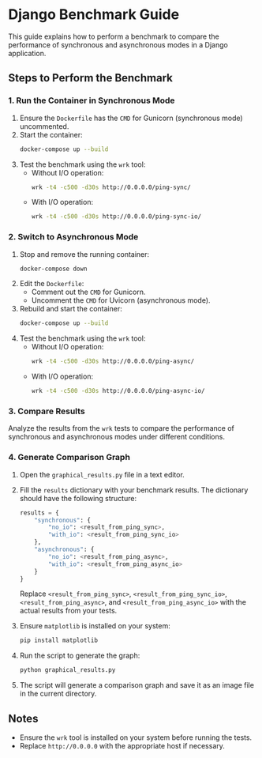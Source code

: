 # Django Benchmark Guide

This guide explains how to perform a benchmark to compare the performance of synchronous and asynchronous modes in a Django application.

## Steps to Perform the Benchmark

### 1. Run the Container in Synchronous Mode
1. Ensure the `Dockerfile` has the `CMD` for Gunicorn (synchronous mode) uncommented.
2. Start the container:
    ```bash
    docker-compose up --build
    ```
3. Test the benchmark using the `wrk` tool:
    - Without I/O operation:
      ```bash
      wrk -t4 -c500 -d30s http://0.0.0.0/ping-sync/
      ```
    - With I/O operation:
      ```bash
      wrk -t4 -c500 -d30s http://0.0.0.0/ping-sync-io/
      ```

### 2. Switch to Asynchronous Mode
1. Stop and remove the running container:
    ```bash
    docker-compose down
    ```
2. Edit the `Dockerfile`:
    - Comment out the `CMD` for Gunicorn.
    - Uncomment the `CMD` for Uvicorn (asynchronous mode).
3. Rebuild and start the container:
    ```bash
    docker-compose up --build
    ```
4. Test the benchmark using the `wrk` tool:
    - Without I/O operation:
      ```bash
      wrk -t4 -c500 -d30s http://0.0.0.0/ping-async/
      ```
    - With I/O operation:
      ```bash
      wrk -t4 -c500 -d30s http://0.0.0.0/ping-async-io/
      ```

### 3. Compare Results
Analyze the results from the `wrk` tests to compare the performance of synchronous and asynchronous modes under different conditions.

### 4. Generate Comparison Graph

1. Open the `graphical_results.py` file in a text editor.
2. Fill the `results` dictionary with your benchmark results. The dictionary should have the following structure:
    ```python
    results = {
        "synchronous": {
            "no_io": <result_from_ping_sync>,
            "with_io": <result_from_ping_sync_io>
        },
        "asynchronous": {
            "no_io": <result_from_ping_async>,
            "with_io": <result_from_ping_async_io>
        }
    }
    ```
    Replace `<result_from_ping_sync>`, `<result_from_ping_sync_io>`, `<result_from_ping_async>`, and `<result_from_ping_async_io>` with the actual results from your tests.

3. Ensure `matplotlib` is installed on your system:
    ```bash
    pip install matplotlib
    ```

4. Run the script to generate the graph:
    ```bash
    python graphical_results.py
    ```

5. The script will generate a comparison graph and save it as an image file in the current directory.

## Notes
- Ensure the `wrk` tool is installed on your system before running the tests.
- Replace `http://0.0.0.0` with the appropriate host if necessary.
